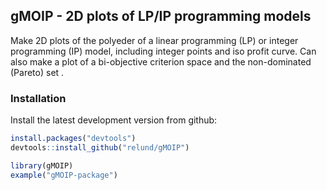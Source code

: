 ## gMOIP - 2D plots of LP/IP programming models 

Make 2D plots of the polyeder of a linear programming (LP) or integer programming (IP) model,
including integer points and iso profit curve. Can also make a plot of a bi-objective criterion
space and the non-dominated (Pareto) set .

### Installation

Install the latest development version from github:

```r
install.packages("devtools")
devtools::install_github("relund/gMOIP")

library(gMOIP)
example("gMOIP-package")
```



